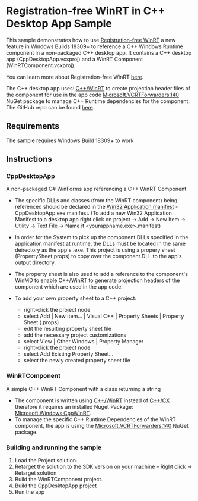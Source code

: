 # Registration-free WinRT in C++ Desktop App Sample

This sample demonstrates how to use [Registration-free WinRT](https://aka.ms/regfreewinrtblog) a new feature in Windows Builds 18309+ to reference a C++ Windows Runtime component in a non-packaged C++ desktop app. It contains a C++ desktop app (CppDesktopApp.vcxproj) and a WinRT Component (WinRTComponent.vcxproj).

You can learn more about Registration-free WinRT [here](https://aka.ms/regfreewinrtblog).

The C++ desktop app uses:
[C++/WinRT](https://github.com/Microsoft/xlang/blob/f1309fe42d929d612aa9b66557d9a22769067b3f/src/package/cppwinrt/nuget/readme.md) to create projection header files of the component for use in the app code
[Microsoft.VCRTForwarders.140](https://aka.ms/vcrtfwdnuget) NuGet package to manage C++ Runtime dependencies for the component. The GitHub repo can be found [here](https://aka.ms/vcrtfwdgit).

## Requirements

The sample requires Windows Build 18309+ to work

## Instructions

### CppDesktopApp

A non-packaged C# WinForms app referencing a C++ WinRT Component

* The specific DLLs and classes (from the WinRT component) being referenced should be declared in the [Win32 Application manifest](https://docs.microsoft.com/en-us/windows/desktop/SbsCs/application-manifests) - CppDesktopApp.exe.manifest.
(To add a new Win32 Application Manifest to a desktop app right click on project -> Add -> New Item -> Utility -> Text File -> Name it <yourappname.exe>.manifest)

* In order for the System to pick up the component DLLs specified in the application manifest at runtime, the DLLs must be located in the same deirectory as the app's .exe. This project is using a propery sheet (PropertySheet.props) to copy over the component DLL to the app's output directory. 

* The property sheet is also used to add a reference to the component's WinMD to enable [C++/WinRT](https://github.com/Microsoft/xlang/tree/master/src/package/cppwinrt/nuget) to generate projection headers of the component which are used in the app code.

* To add your own property sheet to a C++ project:
    * right-click the project node
    * select Add | New Item... | Visual C++ | Property Sheets | Property Sheet (.props) 
    * edit the resulting property sheet file
    * add the necessary project customizations
    * select View | Other Windows | Property Manager
    * right-click the project node
    * select Add Existing Property Sheet...
    * select the newly created property sheet file

### WinRTComponent

A simple C++ WinRT Component with a class returning a string

* The component is written using [C++/WinRT](https://docs.microsoft.com/en-us/windows/uwp/cpp-and-winrt-apis/intro-to-using-cpp-with-winrt) instead of [C++/CX](https://docs.microsoft.com/en-us/cpp/cppcx/visual-c-language-reference-c-cx?view=vs-2017) therefore it requires an installed Nuget Package: [Microsoft.Windows.CppWinRT](https://www.nuget.org/packages/Microsoft.Windows.CppWinRT/).
* To manage the specific C++ Runtime Dependencies of the WinRT component, the app is using the [Microsoft.VCRTForwarders.140](https://aka.ms/vcrtfwdnuget) NuGet package.

### Building and running the sample

1. Load the Project solution.
2. Retarget the solution to the SDK version on your machine – Right click -> Retarget solution
3. Build the WinRTComponent project.
4. Build the CppDesktopApp project
5. Run the app



